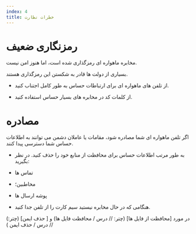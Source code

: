 ```yaml
---
index: 4
title: خطرات نظارت
---
```

# رمزنگاری ضعیف

مخابره ماهواره ای رمزگذاری شده است، اما هنوز امن نیست.

بسیاری از دولت ها قادر به شکستن این رمزگذاری هستند.

*   از تلفن های ماهواره ای  برای ارتباطات حساس به طور کامل اجتناب کنید.

*   از کلمات کد در مخابره های بسیار حساس استفاده کنید.

# مصادره

اگر تلفن ماهواره ای شما مصادره شود، مقامات یا عاملان دشمن می توانند به اطلاعات حساس شما دسترسی پیدا کنند.

*   به طور مرتب اطلاعات حساس برای محافظت از منابع خود را حذف کنید. در نظر بگیرید:

*  تماس ها
*   مخاطبین؛
* پوشه ارسال ها

*   هنگامی که در حال مخابره نیستید سیم کارت را از تلفن جدا کنید.

(در مورد [محافظت از فایل ها] (چتر: // درس / محافظت فایل ها) و [ حذف ایمن] (چتر: // درس / حذف ایمن )